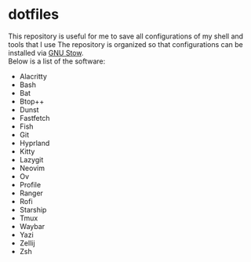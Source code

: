 # dotfiles

This repository is useful for me to save all configurations of my shell and tools that I use 
The repository is organized so that configurations can be installed via [GNU Stow](https://www.gnu.org/software/stow/).  
Below is a list of the software:  
- Alacritty
- Bash
- Bat
- Btop++
- Dunst
- Fastfetch
- Fish
- Git
- Hyprland
- Kitty
- Lazygit
- Neovim
- Ov
- Profile
- Ranger
- Rofi
- Starship
- Tmux
- Waybar
- Yazi
- Zellij
- Zsh
